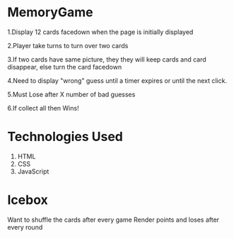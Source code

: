# MemoryGame

1.Display 12 cards facedown when the page is initially displayed

2.Player take turns to turn over two cards

3.If two cards have same picture, they they will keep cards and card disappear, else turn the card facedown

4.Need to display "wrong" guess until a timer expires or until the next click.

5.Must Lose after X number of bad guesses

6.If collect all then Wins!

# Technologies Used
1. HTML
2. CSS
3. JavaScript

# Icebox

Want to shuffle the cards after every game
Render points and loses after every round 